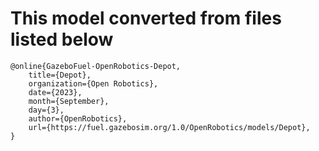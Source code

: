 # This model converted from files listed below

```
@online{GazeboFuel-OpenRobotics-Depot,
	title={Depot},
	organization={Open Robotics},
	date={2023},
	month={September},
	day={3},
	author={OpenRobotics},
	url={https://fuel.gazebosim.org/1.0/OpenRobotics/models/Depot},
} 
```
